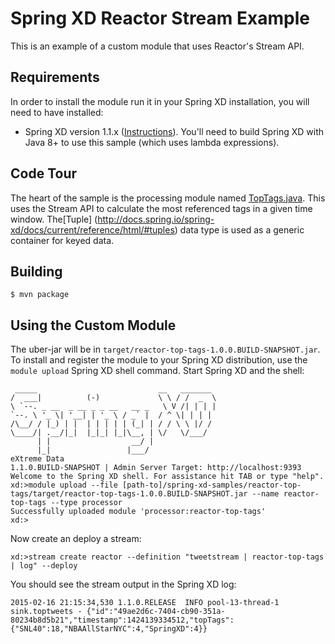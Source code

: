 Spring XD Reactor Stream Example
================================

This is an example of a custom module that uses Reactor's Stream API.  

## Requirements

In order to install the module run it in your Spring XD installation, you will need to have installed:

* Spring XD version 1.1.x ([Instructions](http://docs.spring.io/spring-xd/docs/current/reference/html/#getting-started)). You'll need to build Spring XD with Java 8+ to use this sample (which uses lambda expressions).

## Code Tour

The heart of the sample is the processing module named [TopTags.java](src/main/java/com/acme/TopTags.java).
This uses the Stream API to calculate the most referenced tags in a given time window. The[Tuple]
(http://docs.spring.io/spring-xd/docs/current/reference/html/#tuples) data type is used as a generic
container for keyed data.



## Building

	$ mvn package

## Using the Custom Module

The uber-jar will be in `target/reactor-top-tags-1.0.0.BUILD-SNAPSHOT.jar`. To install and register the module to your Spring XD distribution, use the `module upload` Spring XD shell command. Start Spring XD and the shell:

```
 _____                           __   _______
/  ___|          (-)             \ \ / /  _  \
\ `--. _ __  _ __ _ _ __   __ _   \ V /| | | |
`--. \ '_ \| '__| | '_ \ / _` |  / ^ \| | | |
/\__/ / |_) | |  | | | | | (_| | / / \ \ |/ /
\____/| .__/|_|  |_|_| |_|\__, | \/   \/___/
      | |                  __/ |
      |_|                 |___/
eXtreme Data
1.1.0.BUILD-SNAPSHOT | Admin Server Target: http://localhost:9393
Welcome to the Spring XD shell. For assistance hit TAB or type "help".
xd:>module upload --file [path-to]/spring-xd-samples/reactor-top-tags/target/reactor-top-tags-1.0.0.BUILD-SNAPSHOT.jar --name reactor-top-tags --type processor
Successfully uploaded module 'processor:reactor-top-tags'
xd:>
```

Now create an deploy a stream:

```
xd:>stream create reactor --definition "tweetstream | reactor-top-tags | log" --deploy
```

You should see the stream output in the Spring XD log:

```
2015-02-16 21:15:34,530 1.1.0.RELEASE  INFO pool-13-thread-1 sink.toptweets - {"id":"49ae2d6c-7404-cb90-351a-80234b8d5b21","timestamp":1424139334512,"topTags":{"SNL40":18,"NBAAllStarNYC":4,"SpringXD":4}}
```

